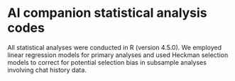 # AI companion statistical analysis codes
All statistical analyses were conducted in R (version 4.5.0). We employed linear regression models for primary analyses and used Heckman selection models to correct for potential selection bias in subsample analyses involving chat history data.
